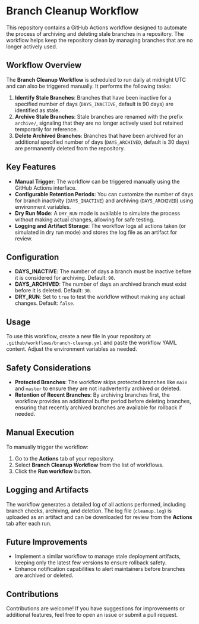 # Branch Cleanup Workflow

This repository contains a GitHub Actions workflow designed to automate the process of archiving and deleting stale branches in a repository. The workflow helps keep the repository clean by managing branches that are no longer actively used.

## Workflow Overview

The **Branch Cleanup Workflow** is scheduled to run daily at midnight UTC and can also be triggered manually. It performs the following tasks:

1. **Identify Stale Branches**: Branches that have been inactive for a specified number of days (`DAYS_INACTIVE`, default is 90 days) are identified as stale.
2. **Archive Stale Branches**: Stale branches are renamed with the prefix `archive/`, signaling that they are no longer actively used but retained temporarily for reference.
3. **Delete Archived Branches**: Branches that have been archived for an additional specified number of days (`DAYS_ARCHIVED`, default is 30 days) are permanently deleted from the repository.

## Key Features
- **Manual Trigger**: The workflow can be triggered manually using the GitHub Actions interface.
- **Configurable Retention Periods**: You can customize the number of days for branch inactivity (`DAYS_INACTIVE`) and archiving (`DAYS_ARCHIVED`) using environment variables.
- **Dry Run Mode**: A `DRY_RUN` mode is available to simulate the process without making actual changes, allowing for safe testing.
- **Logging and Artifact Storage**: The workflow logs all actions taken (or simulated in dry run mode) and stores the log file as an artifact for review.

## Configuration
- **DAYS_INACTIVE**: The number of days a branch must be inactive before it is considered for archiving. Default: `90`.
- **DAYS_ARCHIVED**: The number of days an archived branch must exist before it is deleted. Default: `30`.
- **DRY_RUN**: Set to `true` to test the workflow without making any actual changes. Default: `false`.

## Usage
To use this workflow, create a new file in your repository at `.github/workflows/branch-cleanup.yml` and paste the workflow YAML content. Adjust the environment variables as needed.

## Safety Considerations
- **Protected Branches**: The workflow skips protected branches like `main` and `master` to ensure they are not inadvertently archived or deleted.
- **Retention of Recent Branches**: By archiving branches first, the workflow provides an additional buffer period before deleting branches, ensuring that recently archived branches are available for rollback if needed.

## Manual Execution
To manually trigger the workflow:
1. Go to the **Actions** tab of your repository.
2. Select **Branch Cleanup Workflow** from the list of workflows.
3. Click the **Run workflow** button.

## Logging and Artifacts
The workflow generates a detailed log of all actions performed, including branch checks, archiving, and deletion. The log file (`cleanup.log`) is uploaded as an artifact and can be downloaded for review from the **Actions** tab after each run.

## Future Improvements
- Implement a similar workflow to manage stale deployment artifacts, keeping only the latest few versions to ensure rollback safety.
- Enhance notification capabilities to alert maintainers before branches are archived or deleted.

## Contributions
Contributions are welcome! If you have suggestions for improvements or additional features, feel free to open an issue or submit a pull request.

